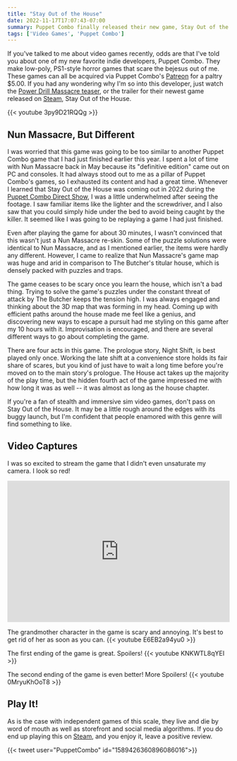 ```yaml
---
title: "Stay Out of the House"
date: 2022-11-17T17:07:43-07:00
summary: Puppet Combo finally released their new game, Stay Out of the House, on October 13th. Is this game worth your time, or should you stay out of Stay Out of the House? This is an incredible summary line.
tags: ['Video Games', 'Puppet Combo']
---
```


If you've talked to me about video games recently, odds are that I've told you about one of my new favorite indie developers, Puppet Combo. They make low-poly, PS1-style horror games that scare the bejesus out of me. These games can all be acquired via Puppet Combo's [Patreon](https://www.patreon.com/puppetcombo) for a paltry $5.00. If you had any wondering why I'm so into this developer, just watch the [Power Drill Massacre teaser](https://www.youtube.com/watch?v=BX93EdS_64U), or the trailer for their newest game released on [Steam](https://store.steampowered.com/app/896520/Stay_Out_of_the_House/), Stay Out of the House.

{{< youtube 3py9D21RQQg >}}

## Nun Massacre, But Different

I was worried that this game was going to be too similar to another Puppet Combo game that I had just finished earlier this year. I spent a lot of time with Nun Massacre back in May because its "definitive edition" came out on PC and consoles. It had always stood out to me as a pillar of Puppet Combo's games, so I exhausted its content and had a great time. Whenever I learned that Stay Out of the House was coming out in 2022 during the [Puppet Combo Direct Show](https://youtu.be/cSVnvfbcoCQ?t=1960), I was a little underwhelmed after seeing the footage. I saw familiar items like the lighter and the screwdriver, and I also saw that you could simply hide under the bed to avoid being caught by the killer. It seemed like I was going to be replaying a game I had just finished.

Even after playing the game for about 30 minutes, I wasn't convinced that this wasn't just a Nun Massacre re-skin. Some of the puzzle solutions were identical to Nun Massacre, and as I mentioned earlier, the items were hardly any different. However, I came to realize that Nun Massacre's game map was huge and arid in comparison to The Butcher's titular house, which is densely packed with puzzles and traps.

The game ceases to be scary once you learn the house, which isn't a bad thing. Trying to solve the game's puzzles under the constant threat of attack by The Butcher keeps the tension high. I was always engaged and thinking about the 3D map that was forming in my head. Coming up with efficient paths around the house made me feel like a genius, and discovering new ways to escape a pursuit had me styling on this game after my 10 hours with it. Improvisation is encouraged, and there are several different ways to go about completing the game.

There are four acts in this game. The prologue story, Night Shift, is best played only once. Working the late shift at a convenience store holds its fair share of scares, but you kind of just have to wait a long time before you're moved on to the main story's prologue. The House act takes up the majority of the play time, but the hidden fourth act of the game impressed me with how long it was as well -- it was almost as long as the house chapter.

If you're a fan of stealth and immersive sim video games, don't pass on Stay Out of the House. It may be a little rough around the edges with its buggy launch, but I'm confident that people enamored with this genre will find something to like.

## Video Captures

I was so excited to stream the game that I didn't even unsaturate my camera. I look so red!
<iframe src="https://player.twitch.tv/?video=1650346048&time=0h9m51s&parent=zfleeman.com" frameborder="0" allowfullscreen="true" scrolling="no" height="320" width="100%"></iframe>

The grandmother character in the game is scary and annoying. It's best to get rid of her as soon as you can.
{{< youtube E6EB2a94yu0 >}}

The first ending of the game is great. Spoilers!
{{< youtube KNKWTL8qYEI >}}

The second ending of the game is even better! More Spoilers!
{{< youtube 0MryuKhOoT8 >}}

## Play It!

As is the case with independent games of this scale, they live and die by word of mouth as well as storefront and social media algorithms. If you do end up playing this on [Steam](https://store.steampowered.com/app/896520/Stay_Out_of_the_House/), and you enjoy it, leave a positive review.

{{< tweet user="PuppetCombo" id="1589426360896086016">}}